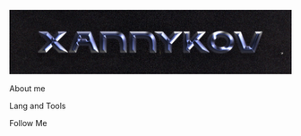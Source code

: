 ![Header](https://github.com/xannykov/xannykov/blob/main/assets/Logo.jpg)

About me

Lang and Tools

Follow Me